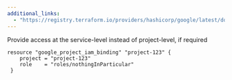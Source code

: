 ```yaml
---
additional_links: 
  - "https://registry.terraform.io/providers/hashicorp/google/latest/docs/resources/google_project_iam"
---
```


Provide access at the service-level instead of project-level, if required

```hcl
resource "google_project_iam_binding" "project-123" {
 	project = "project-123"
 	role    = "roles/nothingInParticular"
 }
```
